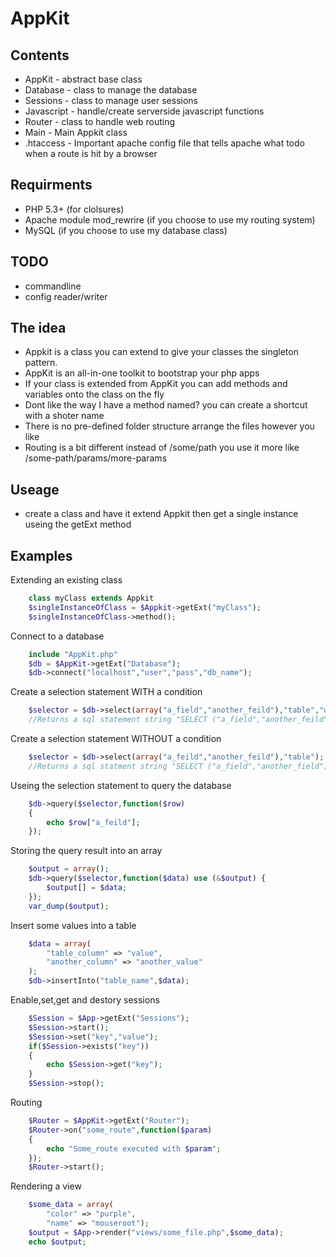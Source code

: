 AppKit
======

## Contents
+	AppKit - abstract base class
+	Database - class to manage the database
+	Sessions - class to manage user sessions
+	Javascript - handle/create serverside javascript functions
+	Router - class to handle web routing
+	Main - Main Appkit class
+	.htaccess - Important apache config file that tells apache what todo when a route is hit by a browser

## Requirments
+	PHP 5.3+ (for clolsures)
+	Apache module mod_rewrire (if you choose to use my routing system)
+	MySQL (if you choose to use my database class)

## TODO
+	commandline
+	config reader/writer	

## The idea
+	Appkit is a class you can extend to give
	your classes the singleton pattern.
+	AppKit is an all-in-one toolkit to bootstrap your php apps
+	If your class is extended from AppKit you can add methods and variables onto the class on the fly
+	Dont like the way I have a method named? you can create a shortcut with a shoter name
+	There is no pre-defined folder structure arrange the files however you like
+	Routing is a bit different instead of /some/path you use it more like /some-path/params/more-params
	
## Useage
+	create a class and have it extend Appkit
	then get a single instance useing the getExt method
	
## Examples

Extending an existing class
```php
	class myClass extends Appkit
	$singleInstanceOfClass = $Appkit->getExt("myClass");
	$singleInstanceOfClass->method();
```
Connect to a database
```php
	include "AppKit.php"
	$db = $AppKit->getExt("Database");
	$db->connect("localhost","user","pass","db_name");
```
Create a selection statement WITH a condition
```php
	$selector = $db->select(array("a_field","another_feild"),"table","where_clause");
	//Returns a sql statement string "SELECT ("a_field","another_feild") FROM "table" WHERE where_clause"
```
Create a selection statement WITHOUT a condition
```php
	$selector = $db->select(array("a_feild","another_feild"),"table");
	//Returns a sql statment string "SELECT ("a_field","another_field") FROM "table"
```

Useing the selection statement to query the database
```php
	$db->query($selector,function($row)
	{
		echo $row["a_feild"];
	});
```

Storing the query result into an array
```php
	$output = array();
	$db->query($selector,function($data) use (&$output) {
		$output[] = $data;
	});
	var_dump($output);
```

Insert some values into a table
```php
	$data = array(
		"table_column" => "value",
		"another_column" => "another_value"
	);
	$db->insertInto("table_name",$data);
```
Enable,set,get and destory sessions
```php
	$Session = $App->getExt("Sessions");
	$Session->start();
	$Session->set("key","value");
	if($Session->exists("key"))
	{
		echo $Session->get("key");
	}
	$Session->stop();
```
Routing
```php
	$Router = $AppKit->getExt("Router");
	$Router->on("some_route",function($param)
	{
		echo "Some_route executed with $param";
	});
	$Router->start();
```
Rendering a view
```php
	$some_data = array(
		"color" => "purple",
		"name" => "mouseroot");
	$output = $App->render("views/some_file.php",$some_data);
	echo $output;
```
